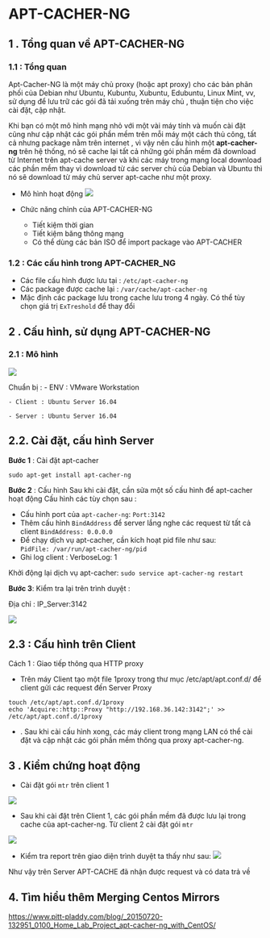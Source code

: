 # APT-CACHER-NG

## 1 . Tổng quan về APT-CACHER-NG
### 1.1 : Tổng quan
Apt-Cacher-NG là một máy chủ proxy (hoặc apt proxy) cho các bản phân phối của Debian như Ubuntu, Kubuntu, Xubuntu, Edubuntu, Linux Mint, vv, sử dụng để lưu trữ các gói đã tải xuống trên máy chủ , thuận tiện cho việc cài đặt, cập nhật.

Khi bạn có một mô hình mạng nhỏ với một vài máy tính và muốn cài đặt cũng như cập nhật các gói phần mềm trên mỗi máy một cách thủ công, tất cả nhưng package nằm trên internet , vì vậy nên cấu hình một **apt-cacher-ng** trên hệ thống, nó sẽ cache lại tất cả những gói phần mềm đã download từ Internet trên apt-cache server và khi các máy trong mạng local download các phần mềm thay vì download từ các server chủ của Debian và Ubuntu thì nó sẽ download từ máy chủ server apt-cache như một proxy. 
- Mô hình hoạt động
![](https://image.ibb.co/jUdVGz/Install_Apt_Cacher_NG.jpg)

- Chức năng chỉnh của APT-CACHER-NG
	- Tiết kiệm thời gian
	- Tiết kiệm băng thông mạng
	- Có thể dùng các bản ISO để import package vào APT-CACHER
	
### 1.2 : Các cấu hình trong APT-CACHER_NG

- Các file cấu hình được lưu tại : `/etc/apt-cacher-ng`
- Các package được cache lại : `/var/cache/apt-cacher-ng`
- Mặc định các package lưu trong cache lưu trong 4 ngày. Có thể tùy chọn giá trị `ExTreshold` để thay đổi 

## 2 . Cấu hình, sử dụng APT-CACHER-NG

### 2.1 : Mô hình

![](https://image.ibb.co/muimPK/apt_cacher_3.png)


Chuẩn bị :
	- ENV : VMware Workstation
	
	- Client : Ubuntu Server 16.04 
	
	- Server : Ubuntu Server 16.04

## 2.2. Cài đặt, cấu hình Server
	
**Bước 1** : Cài đặt apt-cacher
```
sudo apt-get install apt-cacher-ng
```
**Bước 2** : Cấu hình
Sau khi cài đặt, cần sửa một số cấu hình để apt-cacher hoạt động
Cấu hình các tùy chọn sau :
- Cấu hình port của `apt-cacher-ng`: `Port:3142`
- Thêm cấu hình `BindAddress` để server lắng nghe các request từ tất cả client
 ` BindAddress: 0.0.0.0 `
- Để chạy dịch vụ apt-cacher, cần kích hoạt pid file như sau:  
`PidFile: /var/run/apt-cacher-ng/pid`
- Ghi log  client : VerboseLog: 1 


Khởi động lại dịch vụ apt-cacher:
`sudo service apt-cacher-ng restart`

**Bước 3**: Kiểm tra lại trên trình duyệt :

Địa chỉ : IP_Server:3142

![](https://preview.ibb.co/i06ymz/apt_cache.png)


## 2.3 : Cấu hình trên Client
Cách 1  : Giao tiếp thông qua HTTP proxy
- Trên máy Client tạo một file 1proxy trong thư mục /etc/apt/apt.conf.d/ để client gửi các request đến Server Proxy

```
touch /etc/apt/apt.conf.d/1proxy
echo 'Acquire::http::Proxy "http://192.168.36.142:3142";' >> /etc/apt/apt.conf.d/1proxy
```
- . Sau khi cài cấu hình xong, các máy client trong mạng LAN có thể cài đặt và cập nhật các gói phần mềm thông qua proxy apt-cacher-ng.


## 3 . Kiểm chứng hoạt động

- Cài đặt gói `mtr` trên client 1

![](https://image.ibb.co/ckZJ4K/mtr_install_client_1.png)

- Sau khi cài đặt trên Client 1, các gói phần mềm đã được lưu lại trong cache của apt-cacher-ng. Từ client 2 cài đặt gói `mtr`

![](https://image.ibb.co/itM1rz/mtr_client.png)

- Kiểm tra report trên giao diện trình duyệt ta thấy như sau:
![](https://preview.ibb.co/dBKkjK/traffic.png)


Như vậy trên Server APT-CACHE đã nhận được request và có data trả về

## 4. Tìm hiểu thêm Merging Centos Mirrors 

https://www.pitt-pladdy.com/blog/_20150720-132951_0100_Home_Lab_Project_apt-cacher-ng_with_CentOS/
